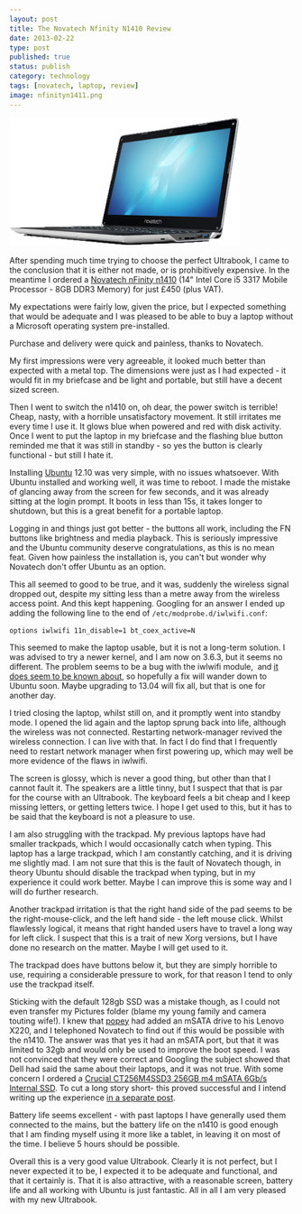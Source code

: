 ```yaml
--- 
layout: post 
title: The Novatech Nfinity N1410 Review
date: 2013-02-22
type: post 
published: true 
status: publish
category: technology
tags: [novatech, laptop, review]
image: nfinityn1411.png
---
```


<img src="/assets/nfinityn1411.png" class="image-right" alt="nFinity n1410">

After spending much time trying to choose the perfect Ultrabook, I came to the
conclusion that it is either not made, or is prohibitively expensive. In the
meantime I ordered a [Novatech nFinity
n1410](http://www.novatech.co.uk/laptop/range/novatechnfinityn1410.html
"Novatech nFinity n1410") (14" Intel Core i5 3317 Mobile Processor - 8GB DDR3
Memory) for just £450 (plus VAT).

<!--more-->

My expectations were fairly low, given the price, but I expected
something that would be adequate and I was pleased to be able to buy a
laptop without a Microsoft operating system pre-installed.

Purchase and delivery were quick and painless, thanks to Novatech.

My first impressions were very agreeable, it looked much better than
expected with a metal top. The dimensions were just as I had expected -
it would fit in my briefcase and be light and portable, but still have a
decent sized screen.

Then I went to switch the n1410 on, oh dear, the power switch is
terrible! Cheap, nasty, with a horrible unsatisfactory movement. It
still irritates me every time I use it. It glows blue when powered and
red with disk activity. Once I went to put the laptop in my briefcase
and the flashing blue button reminded me that it was still in standby -
so yes the button is clearly functional - but still I hate it.

Installing [Ubuntu](http://ubuntu.com "Ubuntu") 12.10 was very simple,
with no issues whatsoever. With Ubuntu installed and working well, it
was time to reboot. I made the mistake of glancing away from the screen
for few seconds, and it was already sitting at the login prompt. It
boots in less than 15s, it takes longer to shutdown, but this is a great
benefit for a portable laptop.

Logging in and things just got better - the buttons all work, including
the FN buttons like brightness and media playback. This is seriously
impressive and the Ubuntu community deserve congratulations, as this is
no mean feat. Given how painless the installation is, you can't but
wonder why Novatech don't offer Ubuntu as an option.

This all seemed to good to be true, and it was, suddenly the wireless
signal dropped out, despite my sitting less than a metre away from the
wireless access point. And this kept happening. Googling for an answer I
ended up adding the following line to the end of
`/etc/modprobe.d/iwlwifi.conf`:

    options iwlwifi 11n_disable=1 bt_coex_active=N

This seemed to make the laptop usable, but it is not a long-term
solution. I was advised to try a newer kernel, and I am now on 3.6.3,
but it seems no different. The problem seems to be a bug with the
iwlwifi module,  and [it does seem to be known
about](https://bugs.launchpad.net/ubuntu/+source/linux/+bug/1034740 "Bug 1034740"),
so hopefully a fix will wander down to Ubuntu soon. Maybe upgrading to
13.04 will fix all, but that is one for another day.

I tried closing the laptop, whilst still on, and it promptly went into
standby mode. I opened the lid again and the laptop sprung back into
life, although the wireless was not connected. Restarting
network-manager revived the wireless connection. I can live with that.
In fact I do find that I frequently need to restart network manager when
first powering up, which may well be more evidence of the flaws in
iwlwifi.

The screen is glossy, which is never a good thing, but other than that I
cannot fault it. The speakers are a little tinny, but I suspect that
that is par for the course with an Ultrabook. The keyboard feels a bit
cheap and I keep missing letters, or getting letters twice. I hope I get
used to this, but it has to be said that the keyboard is not a pleasure
to use.

I am also struggling with the trackpad. My previous laptops have had
smaller trackpads, which I would occasionally catch when typing. This
laptop has a large trackpad, which I am constantly catching, and it is
driving me slightly mad. I am not sure that this is the fault of
Novatech though, in theory Ubuntu should disable the trackpad when
typing, but in my experience it could work better. Maybe I can improve
this is some way and I will do further research.

Another trackpad irritation is that the right hand side of the pad seems
to be the right-mouse-click, and the left hand side - the left mouse
click. Whilst flawlessly logical, it means that right handed users have
to travel a long way for left click. I suspect that this is a trait of
new Xorg versions, but I have done no research on the matter. Maybe I
will get used to it.

The trackpad does have buttons below it, but they are simply horrible to
use, requiring a considerable pressure to work, for that reason I tend
to only use the trackpad itself.

Sticking with the default 128gb SSD was a mistake though, as I could not
even transfer my Pictures folder (blame my young family and camera
touting wife!). I knew that [popey](http://popey.com/ "Popey") had added
an mSATA drive to his Lenovo X220, and I telephoned Novatech to find out
if this would be possible with the n1410. The answer was that yes it had
an mSATA port, but that it was limited to 32gb and would only be used to
improve the boot speed. I was not convinced that they were correct and
Googling the subject showed that Dell had said the same about their
laptops, and it was not true. With some concern I ordered a [Crucial
CT256M4SSD3 256GB m4 mSATA 6Gb/s Internal
SSD](//www.amazon.co.uk/gp/product/B0085J17UA/ref=as_li_ss_tl?ie=UTF8&camp=1634&creative=19450&creativeASIN=B0085J17UA&linkCode=as2&tag=robsquadnet-21).
To cut a long story short- this proved successful and I intend writing
up the experience [in a separate
post](http://chrisjrob.com/2013/03/22/fitting-msata-drive-to-the-novatech-nfinity-n1410/ "Fitting mSATA Drive to the Novatech nFinity n1410").

Battery life seems excellent - with past laptops I have generally used
them connected to the mains, but the battery life on the n1410 is good
enough that I am finding myself using it more like a tablet, in leaving
it on most of the time. I believe 5 hours should be possible.

Overall this is a very good value Ultrabook. Clearly it is not perfect,
but I never expected it to be, I expected it to be adequate and
functional, and that it certainly is. That it is also attractive, with a
reasonable screen, battery life and all working with Ubuntu is just
fantastic. All in all I am very pleased with my new Ultrabook.

